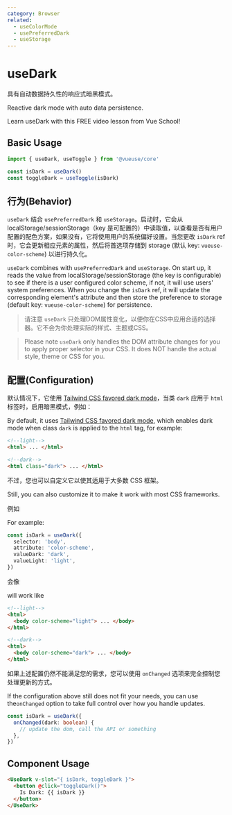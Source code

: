 ```yaml
---
category: Browser
related:
  - useColorMode
  - usePreferredDark
  - useStorage
---
```


# useDark

具有自动数据持久性的响应式暗黑模式。

Reactive dark mode with auto data persistence.

<CourseLink href="https://vueschool.io/lessons/theming-with-vueuse-usedark-and-usecolormode?friend=vueuse">Learn useDark with this FREE video lesson from Vue School!</CourseLink>

## Basic Usage

```js
import { useDark, useToggle } from '@vueuse/core'

const isDark = useDark()
const toggleDark = useToggle(isDark)
```

## 行为(Behavior)

`useDark` 结合 `usePreferredDark` 和 `useStorage`。启动时，它会从 localStorage/sessionStorage（key 是可配置的）中读取值，以查看是否有用户配置的配色方案，如果没有，它将使用用户的系统偏好设置。当您更改 `isDark` ref 时，它会更新相应元素的属性，然后将首选项存储到 storage (默认 key: `vueuse-color-scheme`) 以进行持久化。

`useDark` combines with `usePreferredDark` and `useStorage`. On start up, it reads the value from localStorage/sessionStorage (the key is configurable) to see if there is a user configured color scheme, if not, it will use users' system preferences. When you change the `isDark` ref, it will update the corresponding element's attribute and then store the preference to storage (default key: `vueuse-color-scheme`) for persistence.

> 请注意 `useDark` 只处理DOM属性变化，以便你在CSS中应用合适的选择器。它不会为你处理实际的样式、主题或CSS。

> Please note `useDark` only handles the DOM attribute changes for you to apply proper selector in your CSS. It does NOT handle the actual style, theme or CSS for you.

## 配置(Configuration)

默认情况下，它使用 [Tailwind CSS favored dark mode](https://tailwindcss.com/docs/dark-mode#toggling-dark-mode-manually)，当类 `dark` 应用于 `html` 标签时，启用暗黑模式，例如：

By default, it uses [Tailwind CSS favored dark mode](https://tailwindcss.com/docs/dark-mode#toggling-dark-mode-manually), which enables dark mode when class `dark` is applied to the `html` tag, for example:

```html
<!--light-->
<html> ... </html>

<!--dark-->
<html class="dark"> ... </html>
```

不过，您也可以自定义它以使其适用于大多数 CSS 框架。

Still, you can also customize it to make it work with most CSS frameworks.

例如

For example:

```ts
const isDark = useDark({
  selector: 'body',
  attribute: 'color-scheme',
  valueDark: 'dark',
  valueLight: 'light',
})
```
会像

will work like

```html
<!--light-->
<html>
  <body color-scheme="light"> ... </body>
</html>

<!--dark-->
<html>
  <body color-scheme="dark"> ... </body>
</html>
```

如果上述配置仍然不能满足您的需求，您可以使用 `onChanged` 选项来完全控制您处理更新的方式。

If the configuration above still does not fit your needs, you can use the`onChanged` option to take full control over how you handle updates.

```ts
const isDark = useDark({
  onChanged(dark: boolean) {
    // update the dom, call the API or something
  },
})
```

## Component Usage

```html
<UseDark v-slot="{ isDark, toggleDark }">
  <button @click="toggleDark()">
    Is Dark: {{ isDark }}
  </button>
</UseDark>
```
